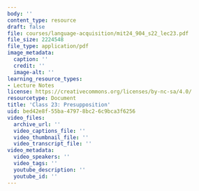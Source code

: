 ```yaml
---
body: ''
content_type: resource
draft: false
file: courses/language-acquisition/mit24_904_s22_lec23.pdf
file_size: 2224548
file_type: application/pdf
image_metadata:
  caption: ''
  credit: ''
  image-alt: ''
learning_resource_types:
- Lecture Notes
license: https://creativecommons.org/licenses/by-nc-sa/4.0/
resourcetype: Document
title: 'Class 23: Presupposition'
uid: bed42e8f-55ba-4797-8bc2-6c9bca3f6256
video_files:
  archive_url: ''
  video_captions_file: ''
  video_thumbnail_file: ''
  video_transcript_file: ''
video_metadata:
  video_speakers: ''
  video_tags: ''
  youtube_description: ''
  youtube_id: ''
---
```

